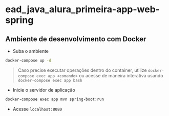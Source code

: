 # ead_java_alura_primeira-app-web-spring

## Ambiente de desenvolvimento com Docker

- Suba o ambiente

```sh
docker-compose up -d
```

> Caso precise executar operações dentro do container, utilize `docker-compose exec app <comando>` ou acesse de maneira interativa usando `docker-compose exec app bash`

- Inicie o servidor de aplicação

```sh
docker-compose exec app mvn spring-boot:run
```

- Acesse `localhost:8080`
